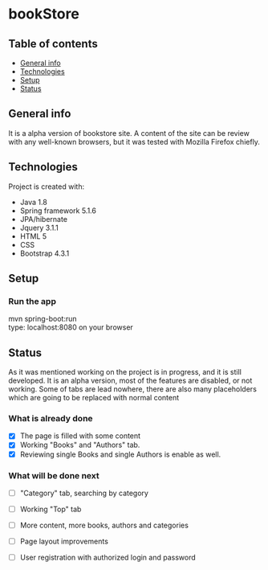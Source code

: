 # bookStore

## Table of contents
* [General info](#general-info)
* [Technologies](#technologies)
* [Setup](#Setup)
* [Status](#Status)


## General info
It is a alpha version of bookstore site. 
A content of the site can be review with any well-known browsers, but it was tested with Mozilla Firefox chiefly.  

## Technologies
Project is created with:
- Java 1.8
- Spring framework 5.1.6
- JPA/hibernate
- Jquery 3.1.1
- HTML 5
- CSS
- Bootstrap 4.3.1

## Setup
### Run the app
mvn spring-boot:run  
type: localhost:8080 on your browser

## Status
As it was mentioned working on the project is in progress, and it is still developed. It is an alpha version, most of the features are disabled, or not working. Some of tabs are lead nowhere, there are also many placeholders which are going to be replaced with normal content

### What is already done
- [x] The page is filled with some content
- [x] Working "Books" and "Authors" tab.
- [x] Reviewing single Books and single Authors is enable as well.

### What will be done next
- [ ] "Category" tab, searching by category
- [ ] Working "Top" tab
- [ ] More content, more books, authors and categories
- [ ] Page layout improvements
- [ ] User registration with authorized login and password




